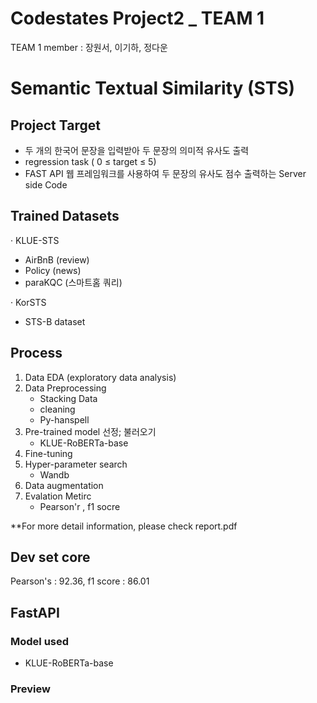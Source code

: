 # Codestates Project2 _ TEAM 1
TEAM 1 member : 장원서, 이기하, 정다운

# Semantic Textual Similarity (STS)
## Project Target
- 두 개의 한국어 문장을 입력받아 두 문장의 의미적 유사도 출력
- regression task ( 0 ≤ target ≤ 5)
- FAST API 웹 프레임워크를 사용하여 두 문장의 유사도 점수 출력하는 Server side Code

## Trained Datasets
· KLUE-STS
   - AirBnB (review)
   - Policy (news)
   - paraKQC (스마트홈 쿼리)
 
· KorSTS
   - STS-B dataset
## Process
1. Data EDA (exploratory data analysis)
2. Data Preprocessing
   - Stacking Data
   - cleaning
   - Py-hanspell
3. Pre-trained model 선정; 불러오기
   - KLUE-RoBERTa-base
4. Fine-tuning
5. Hyper-parameter search
   - Wandb
6. Data augmentation
7. Evalation Metirc
   - Pearson'r , f1 socre

**For more detail information, please check report.pdf

## Dev set core
Pearson's : 92.36, f1 score : 86.01
## FastAPI
### Model used
   - KLUE-RoBERTa-base

### Preview

